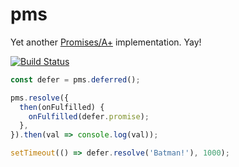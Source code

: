 # pms

Yet another [Promises/A+](https://github.com/promises-aplus/promises-spec) implementation. Yay!

[![Build Status](https://travis-ci.org/rkrupinski/pms.png?branch=master)](https://travis-ci.org/rkrupinski/pms)

```javascript
const defer = pms.deferred();

pms.resolve({
  then(onFulfilled) {
    onFulfilled(defer.promise);
  },
}).then(val => console.log(val));

setTimeout(() => defer.resolve('Batman!'), 1000);
```
